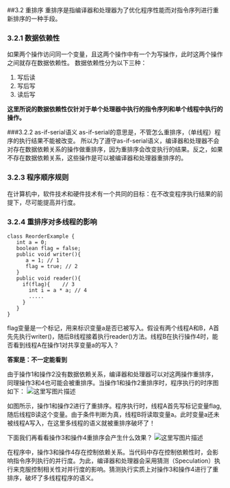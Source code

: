 ##3.2 重排序
重排序是指编译器和处理器为了优化程序性能而对指令序列进行重新排序的一种手段。
### 3.2.1 数据依赖性
如果两个操作访问同一个变量，且这两个操作中有一个为写操作，此时这两个操作之间就存在数据依赖性。
数据依赖性分为以下三种：

 1. 写后读
 2. 写后写
 3. 读后写

**这里所说的数据依赖性仅针对于单个处理器中执行的指令序列和单个线程中执行的操作。**

###3.2.2 as-if-serial语义
as-if-serial的意思是，不管怎么重排序，（单线程）程序的执行结果不能被改变。
所以为了遵守as-if-serial语义，编译器和处理器不会对存在数据依赖关系的操作做重排序，因为重排序会改变执行的结果。反之，如果不存在数据依赖关系，这些操作是可以被编译器和处理器重排序的。

### 3.2.3 程序顺序规则

在计算机中，软件技术和硬件技术有一个共同的目标：在不改变程序执行结果的前提下，尽可能提高并行度。

### 3.2.4 重排序对多线程的影响

	class ReorderExample {
	   int a = 0;
	   boolean flag = false;
	   public void writer(){
		  a = 1; // 1
		  flag = true; // 2
	   }
	   public void reader(){
		 if(flag){    // 3
		   int i = a * a; // 4
		   .....
		 }
	   }
	}

flag变量是一个标记，用来标识变量a是否已被写入。假设有两个线程A和B，A首先先执行writer()，随后B线程接着执行reader()方法。线程B在执行操作4时，能否看到线程A在操作1对共享变量a的写入？

**答案是：不一定能看到**

由于操作1和操作2没有数据依赖关系，编译器和处理器可以对这两操作重排序，同理操作3和4也可能会被重排序。当操作1和操作2重排序时，程序执行的时序图如下：
![这里写图片描述](https://img-blog.csdn.net/20180724165518605?watermark/2/text/aHR0cHM6Ly9ibG9nLmNzZG4ubmV0L21hb2hvbw==/font/5a6L5L2T/fontsize/400/fill/I0JBQkFCMA==/dissolve/70)

如图所示，操作1和操作2进行了重排序。程序执行时，线程A首先写标记变量flag,随后线程B读这个变量。由于条件判断为真，线程B将读取变量a。此时变量a还未被线程A写入，在这里多线程的语义就被重排序破坏了！

下面我们再看看操作3和操作4重排序会产生什么效果？
![这里写图片描述](https://img-blog.csdn.net/20180724170254334?watermark/2/text/aHR0cHM6Ly9ibG9nLmNzZG4ubmV0L21hb2hvbw==/font/5a6L5L2T/fontsize/400/fill/I0JBQkFCMA==/dissolve/70)

在程序中，操作3和操作4存在控制依赖关系。当代码中存在控制依赖性时，会影响指令序列执行的并行度。为此，编译器和处理器会采用猜测（Speculation）执行来克服控制相关性对并行度的影响。猜测执行实质上对操作3和操作4进行了重排序，破坏了多线程程序的语义。
